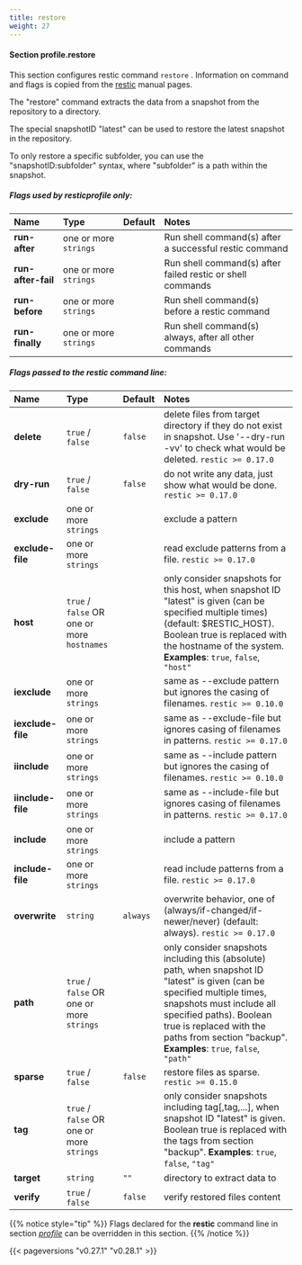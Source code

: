 ```yaml
---
title: restore
weight: 27
---
```

#### Section profile.**restore**

This section configures restic command `restore` .
Information on command and flags is copied from the [restic](https://github.com/restic/restic) manual pages.

The "restore" command extracts the data from a snapshot from the repository to
a directory.

The special snapshotID "latest" can be used to restore the latest snapshot in the
repository.

To only restore a specific subfolder, you can use the "snapshotID:subfolder"
syntax, where "subfolder" is a path within the snapshot.

##### Flags used by **resticprofile** only:

| Name              | Type                    | Default  | Notes |
|:------------------|:------------------------|:---------|:------|
| **run-after** |one or more `strings` | |Run shell command(s) after a successful restic command |
| **run-after-fail** |one or more `strings` | |Run shell command(s) after failed restic or shell commands |
| **run-before** |one or more `strings` | |Run shell command(s) before a restic command |
| **run-finally** |one or more `strings` | |Run shell command(s) always, after all other commands |



##### Flags passed to the **restic** command line:

| Name              | Type                    | Default  | Notes |
|:------------------|:------------------------|:---------|:------|
| **delete** |`true` / `false` |`false` |delete files from target directory if they do not exist in snapshot. Use '--dry-run -vv' to check what would be deleted. `restic >= 0.17.0`  |
| **dry-run** |`true` / `false` |`false` |do not write any data, just show what would be done. `restic >= 0.17.0`  |
| **exclude** |one or more `strings` | |exclude a pattern |
| **exclude-file** |one or more `strings` | |read exclude patterns from a file. `restic >= 0.17.0`  |
| **host** |`true` / `false` OR one or more `hostnames` | |only consider snapshots for this host, when snapshot ID "latest" is given (can be specified multiple times) (default: $RESTIC_HOST). Boolean true is replaced with the hostname of the system. **Examples**: `true`, `false`, `"host"`  |
| **iexclude** |one or more `strings` | |same as --exclude pattern but ignores the casing of filenames. `restic >= 0.10.0`  |
| **iexclude-file** |one or more `strings` | |same as --exclude-file but ignores casing of filenames in patterns. `restic >= 0.17.0`  |
| **iinclude** |one or more `strings` | |same as --include pattern but ignores the casing of filenames. `restic >= 0.10.0`  |
| **iinclude-file** |one or more `strings` | |same as --include-file but ignores casing of filenames in patterns. `restic >= 0.17.0`  |
| **include** |one or more `strings` | |include a pattern |
| **include-file** |one or more `strings` | |read include patterns from a file. `restic >= 0.17.0`  |
| **overwrite** |`string` |`always` |overwrite behavior, one of (always/if-changed/if-newer/never) (default: always). `restic >= 0.17.0`  |
| **path** |`true` / `false` OR one or more `strings` | |only consider snapshots including this (absolute) path, when snapshot ID "latest" is given (can be specified multiple times, snapshots must include all specified paths). Boolean true is replaced with the paths from section "backup". **Examples**: `true`, `false`, `"path"`  |
| **sparse** |`true` / `false` |`false` |restore files as sparse. `restic >= 0.15.0`  |
| **tag** |`true` / `false` OR one or more `strings` | |only consider snapshots including tag[,tag,...], when snapshot ID "latest" is given. Boolean true is replaced with the tags from section "backup". **Examples**: `true`, `false`, `"tag"`  |
| **target** |`string` |`""` |directory to extract data to |
| **verify** |`true` / `false` |`false` |verify restored files content |




{{% notice style="tip" %}}
Flags declared for the **restic** command line in section *[profile](../profile)*
can be overridden in this section.
{{% /notice %}}


{{< pageversions "v0.27.1" "v0.28.1" >}}
